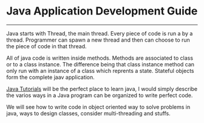# Java Application Development Guide
---
Java starts with Thread, the main thread. Every piece of code is run a by  a thread. Programmer can spawn a new thread and then can choose to run the piece of code in that thread.

All of java code is written inside methods. Methods are associated to class or to a class instance. The difference being that class instance method can only run with an instance of a class which reprents a state. Stateful objects form the complete jaav application.

<a href="https://docs.oracle.com/javase/tutorial/index.html" target="_blank">Java Tutorials</a> will be the perfect place to learn java, I would simply describe the varios ways in a Java program can be organized to write perfect code.

We will see how to write code in object oriented way to solve problems in java, ways to design classes, consider multi-threading and stuffs.